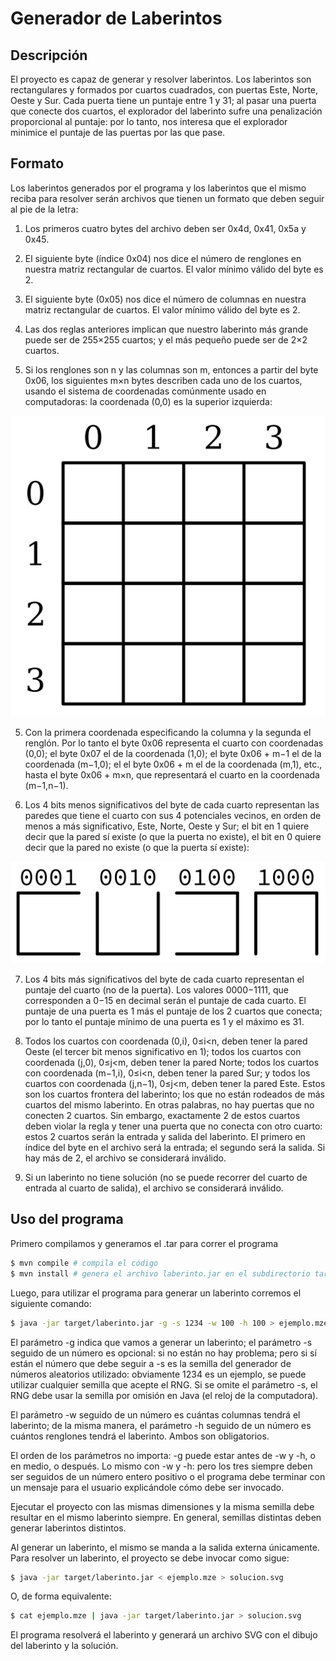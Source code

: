 # Generador de Laberintos

## Descripción 
El proyecto es capaz de generar y resolver laberintos. Los laberintos son rectangulares y formados por cuartos cuadrados, con puertas Este, Norte, Oeste y Sur. Cada puerta tiene un puntaje entre 1 y 31; al pasar una puerta que conecte dos cuartos, el explorador del laberinto sufre una penalización proporcional al puntaje: por lo tanto, nos interesa que el explorador minimice el puntaje de las puertas por las que pase.


## Formato 
Los laberintos generados por el programa y los laberintos que el mismo reciba
para resolver serán archivos que tienen un formato que deben seguir al pie de la
letra:

1. Los primeros cuatro bytes del archivo deben ser 0x4d, 0x41, 0x5a y
0x45.

2. El siguiente byte (índice 0x04) nos dice el número de renglones en nuestra
matriz rectangular de cuartos. El valor mínimo válido del byte es 2.

3. El siguiente byte (0x05) nos dice el número de columnas en nuestra matriz
rectangular de cuartos. El valor mínimo válido del byte es 2.

4. Las dos reglas anteriores implican que nuestro laberinto más grande puede ser
de 255×255 cuartos; y el más pequeño puede ser de 2×2 cuartos.

5. Si los renglones son n y las columnas son m, entonces a partir del byte
0x06, los siguientes m×n bytes describen cada uno de los cuartos,
usando el sistema de coordenadas comúnmente usado en computadoras: la
coordenada (0,0) es la superior izquierda:

![Sistema de coordenadas](img/coordenadas.png)

5. Con la primera coordenada especificando la columna y la segunda el renglón.
Por lo tanto el byte 0x06 representa el cuarto con coordenadas (0,0); el
byte 0x07 el de la coordenada (1,0); el byte 0x06 + m−1 el de la
coordenada (m−1,0); el el byte 0x06 + m el de la coordenada (m,1),
etc., hasta el byte 0x06 + m×n, que representará el cuarto en la
coordenada (m−1,n−1).

6. Los 4 bits menos significativos del byte de cada cuarto representan las
paredes que tiene el cuarto con sus 4 potenciales vecinos, en orden de menos
a más significativo, Este, Norte, Oeste y Sur; el bit en 1 quiere decir que
la pared sí existe (o que la puerta no existe), el bit en 0 quiere decir
que la pared no existe (o que la puerta sí existe):

![Representación de las paredes](img/paredes.png)

7. Los 4 bits más significativos del byte de cada cuarto representan el puntaje
del cuarto (no de la puerta). Los valores 0000−1111, que corresponden a
0−15 en decimal serán el puntaje de cada cuarto. El puntaje de una puerta
es 1 más el puntaje de los 2 cuartos que conecta; por lo tanto el puntaje
mínimo de una puerta es 1 y el máximo es 31.

8. Todos los cuartos con coordenada (0,i), 0≤i<n, deben tener la pared
Oeste (el tercer bit menos significativo en 1); todos los cuartos con
coordenada (j,0), 0≤j<m, deben tener la pared Norte; todos los cuartos
con coordenada (m−1,i), 0≤i<n, deben tener la pared Sur; y todos los
cuartos con coordenada (j,n−1), 0≤j<m, deben tener la pared
Este. Estos son los cuartos frontera del laberinto; los que no están rodeados
de más cuartos del mismo laberinto. En otras palabras, no hay puertas que no
conecten 2 cuartos.
Sin embargo, exactamente 2 de estos cuartos deben violar la regla y tener una
puerta que no conecta con otro cuarto: estos 2 cuartos serán la entrada y
salida del laberinto. El primero en índice del byte en el archivo será la
entrada; el segundo será la salida. Si hay más de 2, el archivo se
considerará inválido.

9. Si un laberinto no tiene solución (no se puede recorrer del cuarto de entrada
al cuarto de salida), el archivo se considerará inválido.


## Uso del programa

Primero compilamos y generamos el .tar para correr el programa

```bash
$ mvn compile # compila el código
$ mvn install # genera el archivo laberinto.jar en el subdirectorio target
```

Luego, para utilizar el programa para generar un laberinto corremos el siguiente comando:
```bash
$ java -jar target/laberinto.jar -g -s 1234 -w 100 -h 100 > ejemplo.mze
```

El parámetro -g indica que vamos a generar un laberinto; el parámetro -s
seguido de un número es opcional: si no están no hay problema; pero si sí
están el número que debe seguir a -s es la semilla del generador de números
aleatorios utilizado: obviamente 1234 es un ejemplo, se puede utilizar
cualquier semilla que acepte el RNG. Si se omite el parámetro -s, el RNG debe
usar la semilla por omisión en Java (el reloj de la computadora).

El parámetro -w seguido de un número es cuántas columnas tendrá el laberinto;
de la misma manera, el parámetro -h seguido de un número es cuántos renglones
tendrá el laberinto. Ambos son obligatorios.

El orden de los parámetros no importa: -g puede estar antes de -w y -h, o
en medio, o después. Lo mismo con -w y -h: pero los tres siempre deben ser
seguidos de un número entero positivo o el programa debe terminar con un mensaje
para el usuario explicándole cómo debe ser invocado.

Ejecutar el proyecto con las mismas dimensiones y la misma semilla debe resultar
en el mismo laberinto siempre. En general, semillas distintas deben generar
laberintos distintos.

Al generar un laberinto, el mismo se manda a la salida externa únicamente.
Para resolver un laberinto, el proyecto se debe invocar como sigue:

```bash
$ java -jar target/laberinto.jar < ejemplo.mze > solucion.svg
```

O, de forma equivalente: 
```bash
$ cat ejemplo.mze | java -jar target/laberinto.jar > solucion.svg
```

El programa resolverá el laberinto y generará un archivo SVG con el dibujo del
laberinto y la solución.
